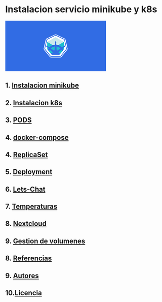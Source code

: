# Instalacion servicio minikube y k8s
![](/img/descarga.png)

## 1. [Instalacion minikube](instalacion.md)
## 2. [Instalacion k8s](k8s.md)
## 3. [PODS](pods.md)
## 4. [docker-compose](compose.md)
## 4. [ReplicaSet](replica.md)
## 5. [Deployment](deploy.md)
## 6. [Lets-Chat](lets.md)
## 7. [Temperaturas](temp.md)
## 8. [Nextcloud](cloud.md)
## 9. [Gestion de volumenes](volumenes.md)
## 8. [Referencias](referencias.md)
## 9. [Autores](autores.md)
## 10.[Licencia](licencia.md)
